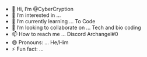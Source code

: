 - 👋 Hi, I’m @CyberCryption
- 👀 I’m interested in ...
- 🌱 I’m currently learning ... To Code
- 💞️ I’m looking to collaborate on ... Tech and bio coding
- 📫 How to reach me ... Discord Archangel#0
- 😄 Pronouns: ... He/Him
- ⚡ Fun fact: ...

<!---
CyberCryption/CyberCryption is a ✨ special ✨ repository because its `README.md` (this file) appears on your GitHub profile.
You can click the Preview link to take a look at your changes.
--->
